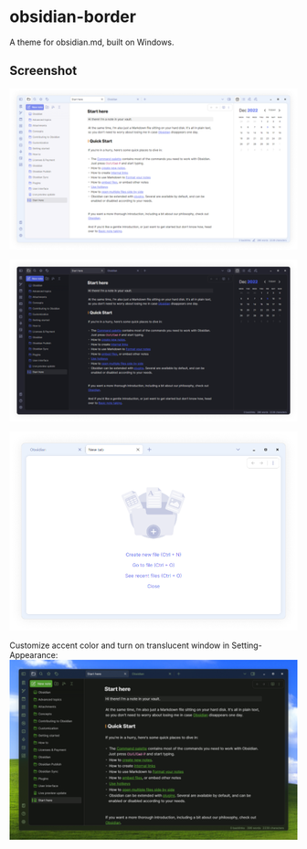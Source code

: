 # obsidian-border

A theme for obsidian.md, built on Windows.

## Screenshot

![screenshot](screenshot-1.png)

![screenshot](screenshot-2.png)

![screenshot](screenshot-3.png)

Customize accent color and turn on translucent window in Setting-Appearance:
![screenshot](screenshot-4.png)
